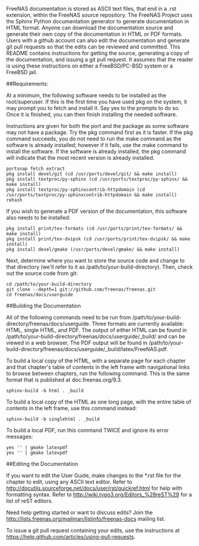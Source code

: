 FreeNAS documentation is stored as ASCII text files, that end in a .rst extension, within the FreeNAS source repository. The FreeNAS Project uses the
Sphinx Python documentation generator to generate documentation in HTML format. Anyone can download the documentation source and generate their own copy of
the documentation in HTML or PDF formats. Users with a github account can also edit the documentation and generate git pull requests so that the edits can be
reviewed and committed. This README contains instructions for getting the source, generating a copy of the documentation, and issuing a git pull request. It
assumes that the reader is using these instructions on either a FreeBSD/PC-BSD system or a FreeBSD jail.

##Requirements:

At a minimum, the following software needs to be installed as the root/superuser. If this is the first time you have used pkg on the system, it may prompt
you to fetch and install it. Say yes to the prompts to do so. Once it is finished, you can then finish installing the needed software.

Instructions are given for both the port and the package as some software may not have a package. Try the pkg command first as it is faster. If the pkg
command succeeds, you do not need to run the make command as the software is already installed; however if it fails, use the make command to install the
software. If the software is already installed, the pkg command will indicate that the most recent version is already installed.

```
portsnap fetch extract
pkg install devel/git (cd /usr/ports/devel/git/ && make install)
pkg install textproc/py-sphinx (cd /usr/ports/textproc/py-sphinx/ && make install)
pkg install textproc/py-sphinxcontrib-httpdomain (cd /usr/ports/textproc/py-sphinxcontrib-httpdomain && make install)
rehash
```

If you wish to generate a PDF version of the documentation, this software also needs to be installed:

```
pkg install print/tex-formats (cd /usr/ports/print/tex-formats/ && make install)
pkg install print/tex-dvipsk (cd /usr/ports/print/tex-dvipsk/ && make install)
pkg install devel/gmake (/usr/ports/devel/gmake/ && make install)
```

Next, determine where you want to store the source code and change to that directory (we'll refer to it as /path/to/your-build-directory). Then, check out the
source code from git:

```
cd /path/to/your-build-directory
git clone --depth=1 git://github.com/freenas/freenas.git
cd freenas/docs/userguide
```

##Building the Documentation

All of the following commands need to be run from /path/to/your-build-directory/freenas/docs/userguide. Three formats are currently available: HTML, single
HTML, and PDF. The output of either HTML can be found in /path/to/your-build-directory/freenas/docs/userguide/_build/ and can be viewed in a web browser. The
PDF output will be found in /path/to/your-build-directory/freenas/docs/userguide/_build/latex/FreeNAS.pdf.

To build a local copy of the HTML, with a separate page for each chapter and that chapter's table of contents in the left frame with navigational links
to browse between chapters, run the following command. This is the same format that is published at doc.freenas.org/9.3.

```
sphinx-build -b html . _build
```

To build a local copy of the HTML as one long page, with the entire table of contents in the left frame, use this command instead:

```
sphinx-build -b singlehtml . _build
```

To build a local PDF, run this command TWICE and ignore its error messages:

```
yes '' | gmake latexpdf
yes '' | gmake latexpdf
```

##Editing the Documentation

If you want to edit the User Guide, make changes to the *.rst file for the chapter to edit, using any ASCII text editor.
Refer to http://docutils.sourceforge.net/docs/user/rst/quickref.html for help with formatting syntax.
Refer to http://wiki.typo3.org/Editors_%28reST%29 for a list of reST editors.

Need help getting started or want to discuss edits? Join the http://lists.freenas.org/mailman/listinfo/freenas-docs mailing list.

To issue a git pull request containing your edits, use the instructions at https://help.github.com/articles/using-pull-requests.